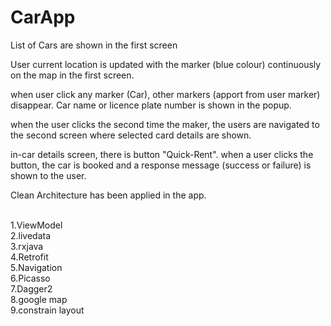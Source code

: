 # CarApp

<p>List of Cars are shown in the first screen</p>
<p>User current location is updated with the marker (blue colour) continuously on the map in the first screen.</p>
<p>when user click any marker (Car), other markers (apport from user marker) disappear. Car name or licence plate number is shown in the popup.</p>
<p>when the user clicks the second time the maker, the users are navigated to the second screen where selected card details are shown.</p>
<p>in-car details screen, there is button "Quick-Rent". when a user clicks the button, the car is booked and a response message (success or failure) is shown to the user.</p>
<p>Clean Architecture has been applied in the app.</p>
<p><br />1.ViewModel<br />2.livedata<br />3.rxjava<br />4.Retrofit<br />5.Navigation<br />6.Picasso<br />7.Dagger2<br />8.google map<br />9.constrain layout</p>
